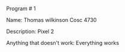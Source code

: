 Program # 1

Name: Thomas wilkinson
Cosc 4730

Description: Pixel 2

Anything that doesn't work: Everything works
